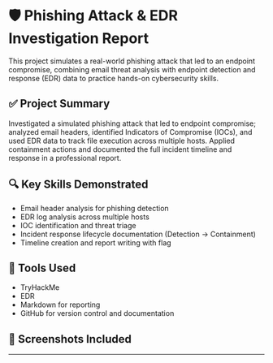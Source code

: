 
# 🛡️ Phishing Attack & EDR Investigation Report

This project simulates a real-world phishing attack that led to an endpoint compromise, combining email threat analysis with endpoint detection and response (EDR) data to practice hands-on cybersecurity skills.

## ✅ Project Summary

Investigated a simulated phishing attack that led to endpoint compromise; analyzed email headers, identified Indicators of Compromise (IOCs), and used EDR data to track file execution across multiple hosts. Applied containment actions and documented the full incident timeline and response in a professional report.

## 🔍 Key Skills Demonstrated
- Email header analysis for phishing detection
- EDR log analysis across multiple hosts
- IOC identification and threat triage
- Incident response lifecycle documentation (Detection → Containment)
- Timeline creation and report writing with flag

## 🧰 Tools Used
- TryHackMe
- EDR
- Markdown for reporting
- GitHub for version control and documentation

## 📁 Screenshots Included


---
